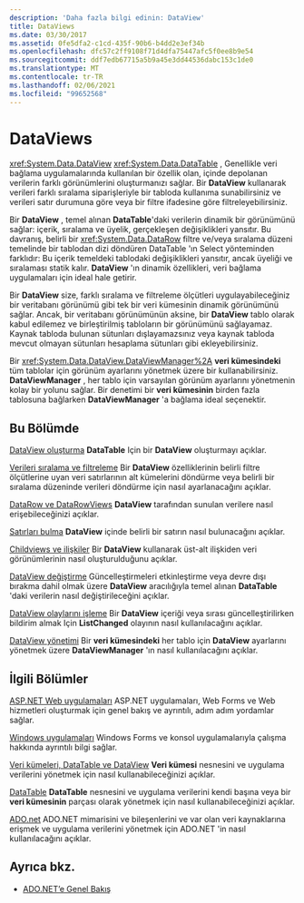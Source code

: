 ```yaml
---
description: 'Daha fazla bilgi edinin: DataView'
title: DataViews
ms.date: 03/30/2017
ms.assetid: 0fe5dfa2-c1cd-435f-90b6-b4dd2e3ef34b
ms.openlocfilehash: dfc57c2ff9108f71d4dfa75447afc5f0ee8b9e54
ms.sourcegitcommit: ddf7edb67715a5b9a45e3dd44536dabc153c1de0
ms.translationtype: MT
ms.contentlocale: tr-TR
ms.lasthandoff: 02/06/2021
ms.locfileid: "99652568"
---
```

# <a name="dataviews"></a>DataViews

<xref:System.Data.DataView> <xref:System.Data.DataTable> , Genellikle veri bağlama uygulamalarında kullanılan bir özellik olan, içinde depolanan verilerin farklı görünümlerini oluşturmanızı sağlar. Bir **DataView** kullanarak verileri farklı sıralama siparişleriyle bir tabloda kullanıma sunabilirsiniz ve verileri satır durumuna göre veya bir filtre ifadesine göre filtreleyebilirsiniz.

 Bir **DataView** , temel alınan **DataTable**'daki verilerin dinamik bir görünümünü sağlar: içerik, sıralama ve üyelik, gerçekleşen değişiklikleri yansıtır. Bu davranış, belirli bir   <xref:System.Data.DataRow> filtre ve/veya sıralama düzeni temelinde bir tablodan dizi döndüren DataTable 'ın Select yönteminden farklıdır: Bu içerik temeldeki tablodaki değişiklikleri yansıtır, ancak üyeliği ve sıralaması statik kalır. **DataView** 'ın dinamik özellikleri, veri bağlama uygulamaları için ideal hale getirir.

 Bir **DataView** size, farklı sıralama ve filtreleme ölçütleri uygulayabileceğiniz bir veritabanı görünümü gibi tek bir veri kümesinin dinamik görünümünü sağlar. Ancak, bir veritabanı görünümünün aksine, bir **DataView** tablo olarak kabul edilemez ve birleştirilmiş tabloların bir görünümünü sağlayamaz. Kaynak tabloda bulunan sütunları dışlayamazsınız veya kaynak tabloda mevcut olmayan sütunları hesaplama sütunları gibi ekleyebilirsiniz.

 Bir <xref:System.Data.DataView.DataViewManager%2A> **veri kümesindeki** tüm tablolar için görünüm ayarlarını yönetmek üzere bir kullanabilirsiniz. **DataViewManager** , her tablo için varsayılan görünüm ayarlarını yönetmenin kolay bir yolunu sağlar. Bir denetimi bir **veri kümesinin** birden fazla tablosuna bağlarken **DataViewManager** 'a bağlama ideal seçenektir.

## <a name="in-this-section"></a>Bu Bölümde

 [DataView oluşturma](creating-a-dataview.md) **DataTable** Için bir **DataView** oluşturmayı açıklar.

 [Verileri sıralama ve filtreleme](sorting-and-filtering-data.md) Bir **DataView** özelliklerinin belirli filtre ölçütlerine uyan veri satırlarının alt kümelerini döndürme veya belirli bir sıralama düzeninde verileri döndürme için nasıl ayarlanacağını açıklar.

 [DataRow ve DataRowViews](datarows-and-datarowviews.md) **DataView** tarafından sunulan verilere nasıl erişebileceğinizi açıklar.

 [Satırları bulma](finding-rows.md) **DataView** içinde belirli bir satırın nasıl bulunacağını açıklar.

 [Childviews ve ilişkiler](childviews-and-relations.md) Bir **DataView** kullanarak üst-alt ilişkiden veri görünümlerinin nasıl oluşturulduğunu açıklar.

 [DataView değiştirme](modifying-dataviews.md) Güncelleştirmeleri etkinleştirme veya devre dışı bırakma dahil olmak üzere **DataView** aracılığıyla temel alınan **DataTable** 'daki verilerin nasıl değiştirileceğini açıklar.

 [DataView olaylarını işleme](handling-dataview-events.md) Bir **DataView** içeriği veya sırası güncelleştirilirken bildirim almak Için **ListChanged** olayının nasıl kullanılacağını açıklar.

 [DataView yönetimi](managing-dataviews.md) Bir **veri kümesindeki** her tablo için **DataView** ayarlarını yönetmek üzere **DataViewManager** 'ın nasıl kullanılacağını açıklar.

## <a name="related-sections"></a>İlgili Bölümler

 [ASP.NET Web uygulamaları](/previous-versions/655cec97(v=vs.100)) ASP.NET uygulamaları, Web Forms ve Web hizmetleri oluşturmak için genel bakış ve ayrıntılı, adım adım yordamlar sağlar.

 [Windows uygulamaları](/previous-versions/ms184421(v=vs.100)) Windows Forms ve konsol uygulamalarıyla çalışma hakkında ayrıntılı bilgi sağlar.

 [Veri kümeleri, DataTable ve DataView](index.md) **Veri kümesi** nesnesini ve uygulama verilerini yönetmek için nasıl kullanabileceğinizi açıklar.

 [DataTable](datatables.md) **DataTable** nesnesini ve uygulama verilerini kendi başına veya bir **veri kümesinin** parçası olarak yönetmek için nasıl kullanabileceğinizi açıklar.

 [ADO.net](../index.md) ADO.NET mimarisini ve bileşenlerini ve var olan veri kaynaklarına erişmek ve uygulama verilerini yönetmek için ADO.NET 'in nasıl kullanılacağını açıklar.

## <a name="see-also"></a>Ayrıca bkz.

- [ADO.NET’e Genel Bakış](../ado-net-overview.md)

